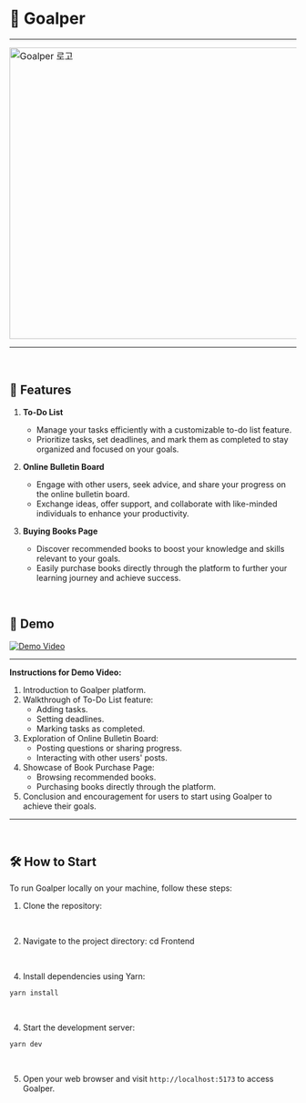 # 📝 Goalper

<table style="border-collapse: collapse; border: none;">
  <tr>
    <td style="padding: 0; border: none;">
      <img src="https://github.com/jinoo0306/Mini-Project-To-Do-List-Team-801/assets/133188752/30661f25-99b0-4f14-9ec3-1ab14c0a149a" alt="Goalper 로고" width="512"/>
    </td>
    <td style="padding: 0 0 0 21px; border: none;">
      Goalper is a platform designed to assist users in achieving their goals by providing various helpful features. The name "Goalper" is derived from combining "goal" and "helper," signifying its purpose to aid users in reaching their objectives.
    </td>
  </tr>
  
</table>

<br/>

## 🚀 Features

1. **To-Do List**
   - Manage your tasks efficiently with a customizable to-do list feature.
   - Prioritize tasks, set deadlines, and mark them as completed to stay organized and focused on your goals.

2. **Online Bulletin Board**
   - Engage with other users, seek advice, and share your progress on the online bulletin board.
   - Exchange ideas, offer support, and collaborate with like-minded individuals to enhance your productivity.

3. **Buying Books Page**
   - Discover recommended books to boost your knowledge and skills relevant to your goals.
   - Easily purchase books directly through the platform to further your learning journey and achieve success.

<br/>

## 🎨 Demo

[![Demo Video](link-to-your-demo-thumbnail.png)](link-to-your-demo-video)

---

**Instructions for Demo Video:**

1. Introduction to Goalper platform.
2. Walkthrough of To-Do List feature:
   - Adding tasks.
   - Setting deadlines.
   - Marking tasks as completed.
3. Exploration of Online Bulletin Board:
   - Posting questions or sharing progress.
   - Interacting with other users' posts.
4. Showcase of Book Purchase Page:
   - Browsing recommended books.
   - Purchasing books directly through the platform.
5. Conclusion and encouragement for users to start using Goalper to achieve their goals.

---

<br/>

## 🛠️ How to Start

To run Goalper locally on your machine, follow these steps:

1. Clone the repository:

<br/>

2. Navigate to the project directory:
cd Frontend

<br/>

4. Install dependencies using Yarn:
```
yarn install
```

<br/>

4. Start the development server:
```
yarn dev
```

<br/>

5. Open your web browser and visit `http://localhost:5173` to access Goalper.

<br/>
